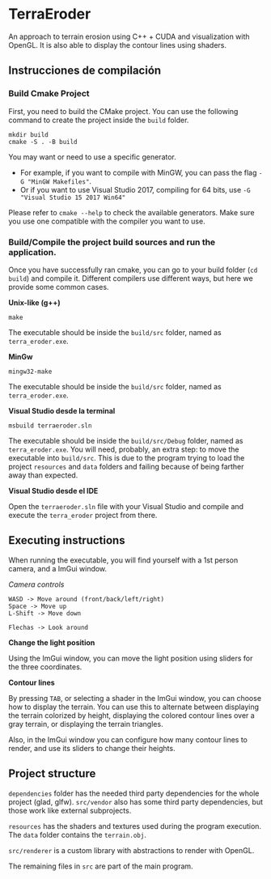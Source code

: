 # TerraEroder
An approach to terrain erosion using C++ + CUDA and visualization with OpenGL.
It is also able to display the contour lines using shaders.

## Instrucciones de compilación

### Build Cmake Project
First, you need to build the CMake project. You can use the following command to create the project inside the `build` folder.

```
mkdir build
cmake -S . -B build
```

You may want or need to use a specific generator.

* For example, if you want to compile with MinGW, you can pass the flag `-G "MinGW Makefiles"`.
* Or if you want to use Visual Studio 2017, compiling for 64 bits, use `-G "Visual Studio 15 2017 Win64"`

Please refer to `cmake --help` to check the available generators. Make sure you use one compatible with the compiler you want to use.

### Build/Compile the project build sources and run the application.

Once you have successfully ran cmake, you can go to your build folder (`cd build`) and compile it. Different compilers use
different ways, but here we provide some common cases.

**Unix-like (g++)**
```
make
```
The executable should be inside the `build/src` folder, named as `terra_eroder.exe`.

**MinGw**
```
mingw32-make
```
The executable should be inside the `build/src` folder, named as `terra_eroder.exe`.

**Visual Studio desde la terminal**
```
msbuild terraeroder.sln
```
The executable should be inside the `build/src/Debug` folder, named as `terra_eroder.exe`. You will need, probably, an extra step:
to move the executable into `build/src`. This is due to the program trying to load the project `resources` and `data`
folders and failing because of being farther away than expected.

**Visual Studio desde el IDE**

Open the `terraeroder.sln` file with your Visual Studio and compile and execute the `terra_eroder` project from there.

## Executing instructions

When running the executable, you will find yourself with a 1st person camera, and a ImGui window.

*Camera controls*

```
WASD -> Move around (front/back/left/right)
Space -> Move up
L-Shift -> Move down

Flechas -> Look around
```

**Change the light position**

Using the ImGui window, you can move the light position using sliders for the three coordinates.

**Contour lines**

By pressing `TAB`, or selecting a shader in the ImGui window, you can choose how to display the terrain.
You can use this to alternate between displaying the terrain colorized by height, displaying the colored contour lines
over a gray terrain, or displaying the terrain triangles.

Also, in the ImGui window you can configure how many contour lines to render, and use its sliders to change their heights.

## Project structure

`dependencies` folder has the needed third party dependencies for the whole project (glad, glfw). `src/vendor` also has
some third party dependencies, but those work like external subprojects.

`resources` has the shaders and textures used during the program execution. The `data` folder contains the `terrain.obj`.

`src/renderer` is a custom library with abstractions to render with OpenGL.

The remaining files in `src` are part of the main program.